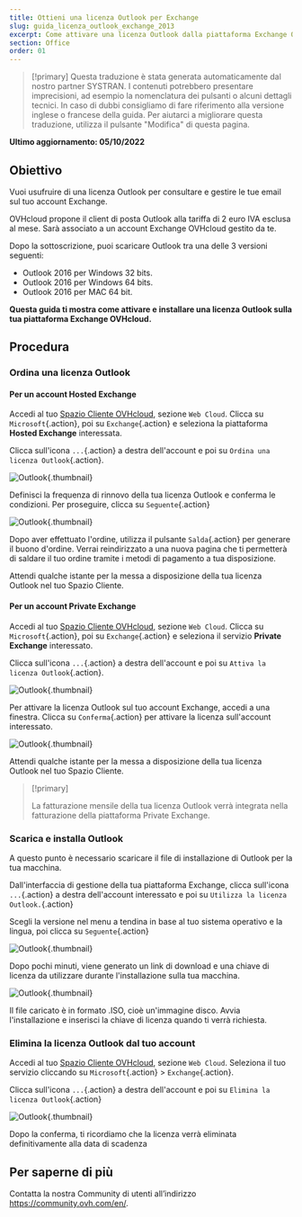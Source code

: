 ```yaml
---
title: Ottieni una licenza Outlook per Exchange
slug: guida_licenza_outlook_exchange_2013
excerpt: Come attivare una licenza Outlook dalla piattaforma Exchange OVHcloud e installarla
section: Office
order: 01
---
```


> [!primary]
> Questa traduzione è stata generata automaticamente dal nostro partner SYSTRAN. I contenuti potrebbero presentare imprecisioni, ad esempio la nomenclatura dei pulsanti o alcuni dettagli tecnici. In caso di dubbi consigliamo di fare riferimento alla versione inglese o francese della guida. Per aiutarci a migliorare questa traduzione, utilizza il pulsante "Modifica" di questa pagina.
>

**Ultimo aggiornamento: 05/10/2022**

## Obiettivo

Vuoi usufruire di una licenza Outlook per consultare e gestire le tue email sul tuo account Exchange.

OVHcloud propone il client di posta Outlook alla tariffa di 2 euro IVA esclusa al mese. Sarà associato a un account Exchange OVHcloud gestito da te.

Dopo la sottoscrizione, puoi scaricare Outlook tra una delle 3 versioni seguenti:

- Outlook 2016 per Windows 32 bits.
- Outlook 2016 per Windows 64 bits.
- Outlook 2016 per MAC 64 bit.

**Questa guida ti mostra come attivare e installare una licenza Outlook sulla tua piattaforma Exchange OVHcloud.**

## Procedura

### Ordina una licenza Outlook

#### Per un account Hosted Exchange

Accedi al tuo [Spazio Cliente OVHcloud](https://www.ovh.com/auth/?action=gotomanager&from=https://www.ovh.it/&ovhSubsidiary=it), sezione `Web Cloud`. Clicca su `Microsoft`{.action}, poi su `Exchange`{.action} e seleziona la piattaforma **Hosted Exchange** interessata.

Clicca sull'icona `...`{.action} a destra dell'account e poi su `Ordina una licenza Outlook`{.action}.

![Outlook](images/order-outlook01.png){.thumbnail}

Definisci la frequenza di rinnovo della tua licenza Outlook e conferma le condizioni. Per proseguire, clicca su `Seguente`{.action}

![Outlook](images/order-outlook02.png){.thumbnail}

Dopo aver effettuato l'ordine, utilizza il pulsante `Salda`{.action} per generare il buono d'ordine. Verrai reindirizzato a una nuova pagina che ti permetterà di saldare il tuo ordine tramite i metodi di pagamento a tua disposizione.

Attendi qualche istante per la messa a disposizione della tua licenza Outlook nel tuo Spazio Cliente.

#### Per un account Private Exchange

Accedi al tuo [Spazio Cliente OVHcloud](https://www.ovh.com/auth/?action=gotomanager&from=https://www.ovh.it/&ovhSubsidiary=it), sezione `Web Cloud`. Clicca su `Microsoft`{.action}, poi su `Exchange`{.action} e seleziona il servizio **Private Exchange** interessato.

Clicca sull'icona `...`{.action} a destra dell'account e poi su `Attiva la licenza Outlook`{.action}.

![Outlook](images/order-outlook03.png){.thumbnail}

Per attivare la licenza Outlook sul tuo account Exchange, accedi a una finestra. Clicca su `Conferma`{.action} per attivare la licenza sull'account interessato.

![Outlook](images/order-outlook04.png){.thumbnail}

Attendi qualche istante per la messa a disposizione della tua licenza Outlook nel tuo Spazio Cliente.

> [!primary]
>
> La fatturazione mensile della tua licenza Outlook verrà integrata nella fatturazione della piattaforma Private Exchange.
>

### Scarica e installa Outlook

A questo punto è necessario scaricare il file di installazione di Outlook per la tua macchina.

Dall'interfaccia di gestione della tua piattaforma Exchange, clicca sull'icona `...`{.action} a destra dell'account interessato e poi su `Utilizza la licenza Outlook.`{.action}

Scegli la versione nel menu a tendina in base al tuo sistema operativo e la lingua, poi clicca su `Seguente`{.action}

![Outlook](images/order-outlook05.png){.thumbnail}

Dopo pochi minuti, viene generato un link di download e una chiave di licenza da utilizzare durante l'installazione sulla tua macchina.

![Outlook](images/order-outlook06.png){.thumbnail}

Il file caricato è in formato .ISO, cioè un'immagine disco. Avvia l'installazione e inserisci la chiave di licenza quando ti verrà richiesta.

### Elimina la licenza Outlook dal tuo account

Accedi al tuo [Spazio Cliente OVHcloud](https://www.ovh.com/auth/?action=gotomanager&from=https://www.ovh.it/&ovhSubsidiary=it), sezione `Web Cloud`. Seleziona il tuo servizio cliccando su `Microsoft`{.action} > `Exchange`{.action}.

Clicca sull'icona `...`{.action} a destra dell'account e poi su `Elimina la licenza Outlook`{.action}

![Outlook](images/order-outlook07.png){.thumbnail}

Dopo la conferma, ti ricordiamo che la licenza verrà eliminata definitivamente alla data di scadenza

## Per saperne di più
  
Contatta la nostra Community di utenti all’indirizzo <https://community.ovh.com/en/>.